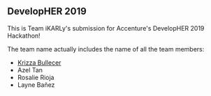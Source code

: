 ## DevelopHER 2019

This is Team iKARLy's submission for Accenture's DevelopHER 2019 Hackathon!

The team name actually includes the name of all the team members:

* [Krizza Bullecer](https://github.com/sirbully)
* Azel Tan
* Rosalie Rioja
* Layne Bañez